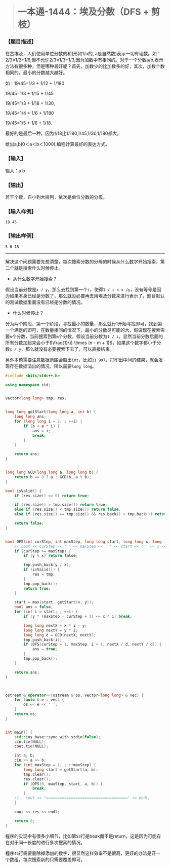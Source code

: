 > # 一本通-1444：埃及分数（DFS + 剪枝）

### 【题目描述】

在古埃及，人们使用单位分数的和(形如1/a的, a是自然数)表示一切有理数。如：2/3=1/2+1/6,但不允许2/3=1/3+1/3,因为加数中有相同的。对于一个分数a/b,表示方法有很多种，但是哪种最好呢？首先，加数少的比加数多的好，其次，加数个数相同的，最小的分数越大越好。

如：19/45=1/3 + 1/12 + 1/180

19/45=1/3 + 1/15 + 1/45

19/45=1/3 + 1/18 + 1/30,

19/45=1/4 + 1/6 + 1/180

19/45=1/5 + 1/6 + 1/18.

最好的是最后一种，因为1/18比1/180,1/45,1/30,1/180都大。

给出a,b(0＜a＜b＜1000),编程计算最好的表达方式。

### 【输入】

输入：a b

### 【输出】

若干个数，自小到大排列，依次是单位分数的分母。

### 【输入样例】

```
19 45
```

### 【输出样例】

```
5 6 18
```

----

解决这个问题需要先想清楚，每次搜索分数的分母的时候从什么数字开始搜索，第二个就是搜索什么时候停止。

* 从什么数字开始搜索？

假设当前分数是`x / y`，那么去找到第一个`i`，使得`1 / i < x /y`，没有等号是因为如果本身已经是分数了，那么就没必要再去用埃及分数来进行表示了，题目默认的测试数据里面没有已经是分数的情况。

* 什么时候停止？

分为两个阶段，第一个阶段，寻找最小的数量，那么就行1开始寻找即可，找到第一个满足的即可，在数量相同的情况下，最小的分数尽可能的大，假设现在搜索需要`n`个分数，当前搜索到第`m`个分数，假设当前分数为`1 / i`，显然当前分数后面的所有分数加起来会小于$\frac{1}{i} \times (n - m + 1)$，如果这个数字都小于分数`x / y`，那么就没有必要搜索下去了，可以直接结束。

另外本题需要注意数据范围会超出`int`，比如`11 997`，打印出中间的结果，就会发现存在数据溢出的情况，所以需要`long long`。

```c++
#include <bits/stdc++.h>

using namespace std;


vector<long long> tmp, res;


long long getStart(long long a, int b) {
    long long ans;
    for (long long i = 2; ; ++i) {
        if (b < a * i) {
            ans = i;
            break;
        }
    }

    return ans;
}


long long GCD(long long a, long long b) {
    return b == 0 ? a : GCD(b, a % b);
}

bool isValid() {
    if (res.size() == 0) return true;

    if (res.size() > tmp.size()) return true;
    else if (res.size() < tmp.size()) return false;
    else if (res.size() == tmp.size() && res.back() > tmp.back()) return true;

    return false;
}


bool DFS(int curStep, int maxStep, long long start, long long x, long long y) {
    // cout << curStep << ' ' << maxStep << ' ' << start << ' ' << x << ' ' << y << endl;
    if (curStep >= maxStep) {
        if (y % x) return false;

        tmp.push_back(y / x);
        if (isValid()) {
            res = tmp;
        }
        tmp.pop_back();
        return true;
    }

    start = max(start, getStart(x, y));
    bool ans = false;
    for (int i = start; ; ++i) {
        if (y * (maxStep - curStep + 1) <= x * i) break;

        long long nextX = x * i - y;
        long long nextY = y * i;
        long long d = GCD(nextX, nextY);
        tmp.push_back(i);
        if (DFS(curStep + 1, maxStep, i + 1, nextX / d, nextY / d)) {
            ans = true;
        }
        tmp.pop_back();
    }

    return ans;
}



ostream & operator<<(ostream & os, vector<long long> & vec) {
    for (auto & e : vec) {
        os << e << ' ';
    }
    return os;
}


int main() {
    std::ios_base::sync_with_stdio(false);
    cin.tie(NULL);
    cout.tie(NULL);

    int a, b;
    cin >> a >> b;
    for (int maxStep = 1; ; ++maxStep) {
        long long start = getStart(a, b);
        tmp.clear();
        res.clear();
        if (DFS(0, maxStep, start, a, b)) {
            break;
        }
    //   cout << "====================================" << endl;
    }

    cout << res << endl;

    return 0;
}
```

程序的实现中有很多小细节，比如第`53`行是beak而不是return，这是因为可能存在对于同一长度的进行多次搜索的情况。

程序`46`行需要删除掉添加的数字，很显然这样效率不是很高，更好的办法是开一个数组，每次搜索新的只需要覆盖即可。













